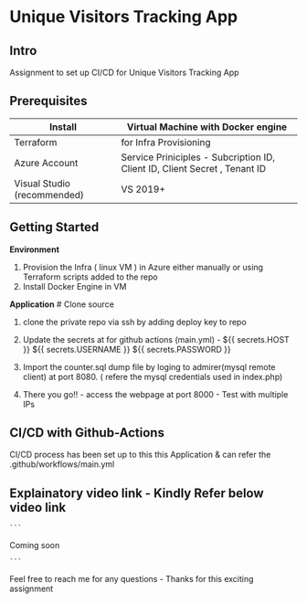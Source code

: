 # Unique Visitors Tracking App
 
## Intro
Assignment to set up CI/CD for Unique Visitors Tracking App
 
## Prerequisites
 
Install                          | Virtual Machine with Docker engine   
---------------------------------|------------
Terraform                        | for Infra Provisioning
 Azure Account                   | Service Priniciples - Subcription ID, Client ID, Client Secret , Tenant ID
Visual Studio (recommended)      | VS 2019+
 
 
## Getting Started

 
**Environment**  
1.  Provision the Infra ( linux VM ) in Azure either manually or using Terraform scripts added to the repo
2.  Install Docker Engine in VM
 
**Application** 
     # Clone source
   1. clone the private repo via ssh by adding deploy key to repo
   2. Update the secrets at for github actions (main.yml) - 
        ${{ secrets.HOST }}
        ${{ secrets.USERNAME }}
        ${{ secrets.PASSWORD }}
        
   3. Import the counter.sql dump file by loging to admirer(mysql remote client) at port 8080. ( refere the mysql credentials used in index.php)
   4. There you go!!   -   access the webpage at port 8000 - Test with multiple IPs
 
## CI/CD with Github-Actions
CI/CD process has been set up to this this Application & can refer the .github/workflows/main.yml

 
## Explainatory video link -  Kindly Refer below video link
    ```
   Coming soon
   
    ```
Feel free to reach me for any questions -  Thanks for this exciting assignment
